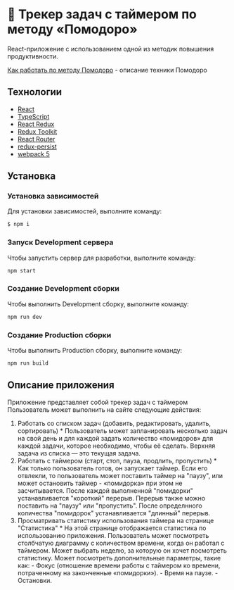 # 🍅 Трекер задач с таймером по методу «Помодоро»

React-приложение c использованием одной из методик повышения продуктивности.

[Как работать по методу Помодоро](https://worksection.com/blog/pomodoro_time_management.html) - описание техники Помодоро

## Технологии

- [React](https://react.dev/)
- [TypeScript](https://www.typescriptlang.org/)
- [React Redux](https://react-redux.js.org/)
- [Redux Toolkit](https://redux-toolkit.js.org/)
- [React Router](https://reactrouter.com/en/main)
- [redux-persist](https://github.com/rt2zz/redux-persist)
- [webpack 5](https://webpack.js.org/)

## Установка

### Установка зависимостей

Для установки зависимостей, выполните команду:

```sh
$ npm i
```

### Запуск Development сервера

Чтобы запустить сервер для разработки, выполните команду:

```sh
npm start
```

### Создание Development сборки

Чтобы выполнить Development сборку, выполните команду:

```sh
npm run dev
```

### Создание Production сборки

Чтобы выполнить Production сборку, выполните команду:

```sh
npm run build
```

## Описание приложения

Приложение представляет собой трекер задач с таймером
Пользователь может выполнить на сайте следующие действия:

1. Работать со списком задач (добавить, редактировать, удалить, сортировать) \* Пользователь может запланировать несколько задач на свой день и для каждой
   задать количество «помидоров» для каждой задачи, которое необходимо, чтобы её
   сделать. Верхняя задача из списка — это текущая задача.
2. Работать с таймером (старт, стоп, пауза, продлить, пропустить) \* Как только пользователь готов, он запускает таймер. Если его отвлекли, то
   пользователь может поставить таймер на "паузу", или может остановить таймер - «помидорка» при этом не засчитывается. После каждой выполненной "помидорки" устанавливается "короткий" перерыв. Перерыв также можно поставить на "паузу" или "пропустить". После определнного количества "помидорок" устанавливается "длинный" перерыв.
3. Просматривать статистику использования таймера на странице "Статистика" \* На этой странице отображается статистика по использованию приложения. Пользователь может посмотреть столбчатую
   диаграмму с количеством времени, когда он работал с таймером. Может выбрать
   неделю, за которую он хочет посмотреть статистику. Может посмотреть
   дополнительные параметры, такие как: - Фокус (отношение времени работы с
   таймером ко времени, потраченному на
   законченные «помидорки»). - Время на паузе. - Остановки.
